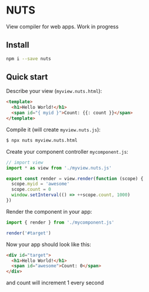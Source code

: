 NUTS
====

View compiler for web apps. Work in progress

## Install

```sh
npm i --save nuts
```

## Quick start

Describe your view (`myview.nuts.html`):

```html
<template>
  <h1>Hello World!</h1>
  <span id="{ myid }">Count: {{: count }}</span>
</template>
```

Compile it (will create `myview.nuts.js`):

```sh
$ npx nuts myview.nuts.html
```

Create your component controller `mycomponent.js`:

```js
// import view
import * as view from './myview.nuts.js'

export const render = view.render(function (scope) {
  scope.myid = 'awesome'
  scope.count = 0
  window.setInterval(() => ++scope.count, 1000)
})
```

Render the component in your app:

```js
import { render } from './mycomponent.js'

render('#target')
```

Now your app should look like this:

```html
<div id="target">
  <h1>Hello World!</h1>
  <span id="awesome">Count: 0</span>
</div>
```

and count will increment 1 every second
